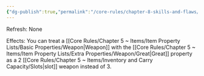 ```yaml
---
{"dg-publish":true,"permalink":"/core-rules/chapter-8-skills-and-flaws/skill-list/might/rank-2/great-weapon-fighter/"}
---
```


Refresh: None

Effects:
You can treat a [[Core Rules/Chapter 5 ~ Items/Item Property Lists/Basic Properties/Weapon\|Weapon]] with the [[Core Rules/Chapter 5 ~ Items/Item Property Lists/Extra Properties/Weapon/Great\|Great]] property as a 2 [[Core Rules/Chapter 5 ~ Items/Inventory and Carry Capacity/Slots\|slot]] weapon instead of 3.
